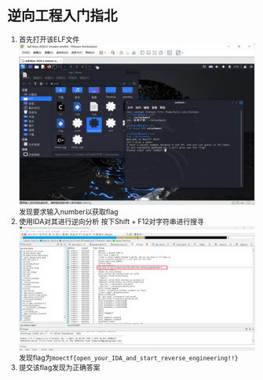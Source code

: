 # 逆向工程入门指北
1. 首先打开该ELF文件
   ![01](./picture/01.png)
   发现要求输入number以获取flag
2. 使用IDA对其进行逆向分析
   按下Shift + F12对字符串进行搜寻
   ![02](./picture/02.png)
   发现flag为`moectf{open_your_IDA_and_start_reverse_engineering!!}`
3. 提交该flag发现为正确答案